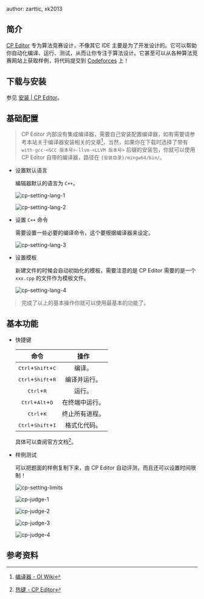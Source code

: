 author: zarttic, xk2013

## 简介

[CP Editor](https://github.com/cpeditor/cpeditor) 专为算法竞赛设计，不像其它 IDE 主要是为了开发设计的。它可以帮助你自动化编译、运行、测试，从而让你专注于算法设计。它甚至可以从各种算法竞赛网站上获取样例，将代码提交到 [Codeforces](https://codeforces.com/) 上！

## 下载与安装

参见 [安装 | CP Editor](https://cpeditor.org/zh/docs/installation/)。

## 基础配置

> CP Editor 内部没有集成编译器，需要自己安装配置编译器，如有需要请参考本站关于编译器安装相关的文章[^compiler]，当然，如果你在下载时选择了带有 `with-gcc-<GCC 版本号>-llvm-<LLVM 版本号>` 后缀的安装包，你就可以使用 CP Editor 自带的编译器，路径在 `{安装目录}/mingw64/bin/`。

-   设置默认语言

    编辑器默认的语言为 `C++`。

    ![cp-setting-lang-1](images/cp-setting-lang-1.png)

    ![cp-setting-lang-2](images/cp-setting-lang-2.png)

-   设置 `C++` 命令

    需要设置一些必要的编译命令，这个要根据编译器来设定。

    ![cp-setting-lang-3](images/cp-setting-lang-3.png)

-   设置模板

    新建文件的时候会自动初始化的模板，需要注意的是 CP Editor 需要的是一个 `xxx.cpp` 的文件作为模板文件。

    ![cp-setting-lang-4](images/cp-setting-lang-4.png)

> 完成了以上的基本操作你就可以使用最基本的功能了。

## 基本功能

-   快捷键

    |                       命令                      |    操作   |
    | :-------------------------------------------: | :-----: |
    | <kbd>Ctrl</kbd>+<kbd>Shift</kbd>+<kbd>C</kbd> |   编译。   |
    | <kbd>Ctrl</kbd>+<kbd>Shift</kbd>+<kbd>R</kbd> |  编译并运行。 |
    |          <kbd>Ctrl</kbd>+<kbd>R</kbd>         |   运行。   |
    |  <kbd>Ctrl</kbd>+<kbd>Alt</kbd>+<kbd>D</kbd>  | 在终端中运行。 |
    |          <kbd>Ctrl</kbd>+<kbd>K</kbd>         | 终止所有进程。 |
    | <kbd>Ctrl</kbd>+<kbd>Shift</kbd>+<kbd>I</kbd> |  格式化代码。 |

    具体可以查阅官方文档[^doc]。

-   样例测试

    可以把题面的样例复制下来，由 CP Editor 自动评测，而且还可以设置时间限制！

    ![cp-setting-limits](images/cp-setting-limits.png)

    ![cp-judge-1](images/cp-judge-1.png)

    ![cp-judge-2](images/cp-judge-2.png)

    ![cp-judge-3](images/cp-judge-3.png)

    ![cp-judge-4](images/cp-judge-4.png)

## 参考资料

[^compiler]: [编译器 - OI Wiki](../compiler.md)

[^doc]: [热键 - CP Editor](https://cpeditor.org/zh/docs/preferences/key-bindings/)
